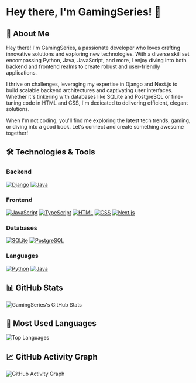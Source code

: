 # Hey there, I'm GamingSeries! 👋

## 🚀 About Me
Hey there! I'm GamingSeries, a passionate developer who loves crafting innovative solutions and exploring new technologies. With a diverse skill set encompassing Python, Java, JavaScript, and more, I enjoy diving into both backend and frontend realms to create robust and user-friendly applications.

I thrive on challenges, leveraging my expertise in Django and Next.js to build scalable backend architectures and captivating user interfaces. Whether it's tinkering with databases like SQLite and PostgreSQL or fine-tuning code in HTML and CSS, I'm dedicated to delivering efficient, elegant solutions.

When I'm not coding, you'll find me exploring the latest tech trends, gaming, or diving into a good book. Let's connect and create something awesome together!

## 🛠️ Technologies & Tools

### Backend
[![Django](https://img.shields.io/badge/Django-092E20?style=for-the-badge&logo=django&logoColor=white)](https://www.djangoproject.com/)
[![Java](https://img.shields.io/badge/Java-007396?style=for-the-badge&logo=java&logoColor=white)](https://www.java.com/)

### Frontend
[![JavaScript](https://img.shields.io/badge/JavaScript-F7DF1E?style=for-the-badge&logo=javascript&logoColor=black)](https://developer.mozilla.org/en-US/docs/Web/JavaScript)
[![TypeScript](https://img.shields.io/badge/TypeScript-3178C6?style=for-the-badge&logo=typescript&logoColor=white)](https://www.typescriptlang.org/)
[![HTML](https://img.shields.io/badge/HTML5-E34F26?style=for-the-badge&logo=html5&logoColor=white)](https://developer.mozilla.org/en-US/docs/Web/HTML)
[![CSS](https://img.shields.io/badge/CSS-1572B6?style=for-the-badge&logo=css3&logoColor=white)](https://developer.mozilla.org/en-US/docs/Web/CSS)
[![Next.js](https://img.shields.io/badge/Next.js-000000?style=for-the-badge&logo=next.js&logoColor=white)](https://nextjs.org/)

### Databases
[![SQLite](https://img.shields.io/badge/SQLite-003B57?style=for-the-badge&logo=sqlite&logoColor=white)](https://www.sqlite.org/)
[![PostgreSQL](https://img.shields.io/badge/PostgreSQL-336791?style=for-the-badge&logo=postgresql&logoColor=white)](https://www.postgresql.org/)

### Languages
[![Python](https://img.shields.io/badge/Python-3776AB?style=for-the-badge&logo=python&logoColor=white)](https://www.python.org/)
[![Java](https://img.shields.io/badge/Java-007396?style=for-the-badge&logo=java&logoColor=white)](https://www.java.com/)


## 📊 GitHub Stats
![GamingSeries's GitHub Stats](https://github-readme-stats.vercel.app/api?username=GamingSeries&show_icons=true&theme=dark)

## 💼 Most Used Languages
![Top Languages](https://github-readme-stats.vercel.app/api/top-langs/?username=GamingSeries&layout=compact&theme=dark)

## 📈 GitHub Activity Graph
![GitHub Activity Graph](https://github-readme-streak-stats.herokuapp.com/?user=GamingSeries&theme=dark)
